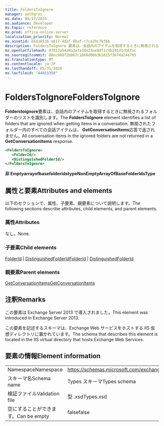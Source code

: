 ```yaml
---
title: FoldersToIgnore
manager: sethgros
ms.date: 09/17/2015
ms.audience: Developer
ms.topic: reference
ms.prod: office-online-server
localization_priority: Normal
ms.assetid: b5d18516-a617-4daf-8baf-c7ce29c76f6b
description: FoldersToIgnore 要素は、会話内のアイテムを取得するときに無視されるフォルダーのリストを識別します。 無視されたフォルダー内のすべての会話アイテムは、GetConversationItems 応答で返されません。
ms.openlocfilehash: 07813a54a9a3afa3de23ae94f1c9b191d1cb6fac
ms.sourcegitcommit: 88ec988f2bb67c1866d06b361615f3674a24e795
ms.translationtype: MT
ms.contentlocale: ja-JP
ms.lasthandoff: 05/31/2020
ms.locfileid: "44453358"
---
```

# <a name="folderstoignore"></a><span data-ttu-id="ff161-104">FoldersToIgnore</span><span class="sxs-lookup"><span data-stu-id="ff161-104">FoldersToIgnore</span></span>

<span data-ttu-id="ff161-105">**Folderstoignore**要素は、会話内のアイテムを取得するときに無視されるフォルダーのリストを識別します。</span><span class="sxs-lookup"><span data-stu-id="ff161-105">The **FoldersToIgnore** element identifies a list of folders that are ignored when getting items in a conversation.</span></span> <span data-ttu-id="ff161-106">無視されたフォルダー内のすべての会話アイテムは、 **GetConversationItems**応答で返されません。</span><span class="sxs-lookup"><span data-stu-id="ff161-106">All conversation items in the ignored folders are not returned in a **GetConversationItems** response.</span></span> 
  
```XML
<FoldersToIgnore>
   <FolderId/>
   <DistinguishedFolderId/>
</FoldersToIgnore>
```

 <span data-ttu-id="ff161-107">**非 Emptyarrayofbasefolderidstype**</span><span class="sxs-lookup"><span data-stu-id="ff161-107">**NonEmptyArrayOfBaseFolderIdsType**</span></span>
## <a name="attributes-and-elements"></a><span data-ttu-id="ff161-108">属性と要素</span><span class="sxs-lookup"><span data-stu-id="ff161-108">Attributes and elements</span></span>

<span data-ttu-id="ff161-109">以下のセクションで、属性、子要素、親要素について説明します。</span><span class="sxs-lookup"><span data-stu-id="ff161-109">The following sections describe attributes, child elements, and parent elements.</span></span>
  
### <a name="attributes"></a><span data-ttu-id="ff161-110">属性</span><span class="sxs-lookup"><span data-stu-id="ff161-110">Attributes</span></span>

<span data-ttu-id="ff161-111">なし。</span><span class="sxs-lookup"><span data-stu-id="ff161-111">None.</span></span>
  
### <a name="child-elements"></a><span data-ttu-id="ff161-112">子要素</span><span class="sxs-lookup"><span data-stu-id="ff161-112">Child elements</span></span>

<span data-ttu-id="ff161-113">[FolderId](folderid.md)  | [DistinguishedFolderId](distinguishedfolderid.md)</span><span class="sxs-lookup"><span data-stu-id="ff161-113">[FolderId](folderid.md) | [DistinguishedFolderId](distinguishedfolderid.md)</span></span>
  
### <a name="parent-elements"></a><span data-ttu-id="ff161-114">親要素</span><span class="sxs-lookup"><span data-stu-id="ff161-114">Parent elements</span></span>

[<span data-ttu-id="ff161-115">GetConversationItems</span><span class="sxs-lookup"><span data-stu-id="ff161-115">GetConversationItems</span></span>](getconversationitems.md)
  
## <a name="remarks"></a><span data-ttu-id="ff161-116">注釈</span><span class="sxs-lookup"><span data-stu-id="ff161-116">Remarks</span></span>

<span data-ttu-id="ff161-117">この要素は Exchange Server 2013 で導入されました。</span><span class="sxs-lookup"><span data-stu-id="ff161-117">This element was introduced in Exchange Server 2013.</span></span>
  
<span data-ttu-id="ff161-118">この要素を記述するスキーマは、Exchange Web サービスをホストする IIS 仮想ディレクトリに置かれています。</span><span class="sxs-lookup"><span data-stu-id="ff161-118">The schema that describes this element is located in the IIS virtual directory that hosts Exchange Web Services.</span></span>
  
## <a name="element-information"></a><span data-ttu-id="ff161-119">要素の情報</span><span class="sxs-lookup"><span data-stu-id="ff161-119">Element information</span></span>

|||
|:-----|:-----|
|<span data-ttu-id="ff161-120">Namespace</span><span class="sxs-lookup"><span data-stu-id="ff161-120">Namespace</span></span>  <br/> |https://schemas.microsoft.com/exchange/services/2006/types  <br/> |
|<span data-ttu-id="ff161-121">スキーマ名</span><span class="sxs-lookup"><span data-stu-id="ff161-121">Schema name</span></span>  <br/> |<span data-ttu-id="ff161-122">Types スキーマ</span><span class="sxs-lookup"><span data-stu-id="ff161-122">Types schema</span></span>  <br/> |
|<span data-ttu-id="ff161-123">検証ファイル</span><span class="sxs-lookup"><span data-stu-id="ff161-123">Validation file</span></span>  <br/> |<span data-ttu-id="ff161-124">型 .xsd</span><span class="sxs-lookup"><span data-stu-id="ff161-124">Types.xsd</span></span>  <br/> |
|<span data-ttu-id="ff161-125">空にすることができます。</span><span class="sxs-lookup"><span data-stu-id="ff161-125">Can be empty</span></span>  <br/> |<span data-ttu-id="ff161-126">false</span><span class="sxs-lookup"><span data-stu-id="ff161-126">false</span></span>  <br/> |
   

